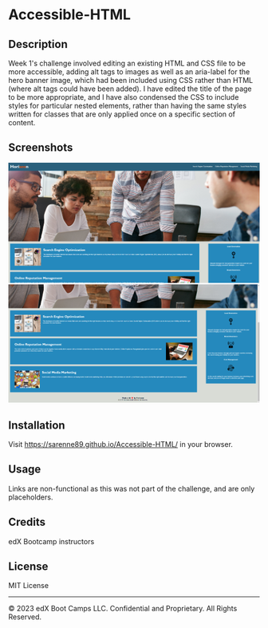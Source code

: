 # Accessible-HTML

## Description 

Week 1's challenge involved editing an existing HTML and CSS file to be more accessible, adding alt tags to images as well as an aria-label for the hero banner image, which had been included using CSS rather than HTML (where alt tags could have been added). I have edited the title of the page to be more appropriate, and I have also condensed the CSS to include styles for particular nested elements, rather than having the same styles written for classes that are only applied once on a specific section of content.

## Screenshots
![Screenshot1](assets/images/Screenshot1.png)
![Screenshot2](assets/images/Screenshot2.png)

## Installation

Visit https://sarenne89.github.io/Accessible-HTML/ in your browser.

## Usage 

Links are non-functional as this was not part of the challenge, and are only placeholders. 

## Credits

edX Bootcamp instructors


## License

MIT License

---

© 2023 edX Boot Camps LLC. Confidential and Proprietary. All Rights Reserved.